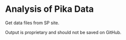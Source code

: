 # Analysis of Pika Data

Get data files from SP site. 

Output is proprietary and should not be saved on GitHub.